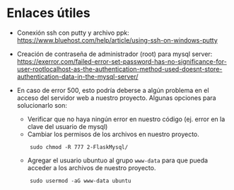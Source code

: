 # Enlaces útiles

- Conexión ssh con putty y archivo ppk: https://www.bluehost.com/help/article/using-ssh-on-windows-putty
- Creación de contraseña de administrador (root) para mysql server: https://exerror.com/failed-error-set-password-has-no-significance-for-user-rootlocalhost-as-the-authentication-method-used-doesnt-store-authentication-data-in-the-mysql-server/ 
- En caso de error 500, esto podría deberse a algún problema en el acceso del servidor web a nuestro proyecto. Algunas opciones para solucionarlo son:
    - Verificar que no haya ningún error en nuestro código (ej. error en la clave del usuario de mysql)
    - Cambiar los permisos de los archivos en nuestro proyecto. 
    
    ```console
        sudo chmod -R 777 2-FlaskMysql/
    ```
    - Agregar el usuario ubuntuo al grupo ```www-data``` para que pueda acceder a los archivos de nuestro proyecto.
    ```console
        sudo usermod -aG www-data ubuntu
    ```